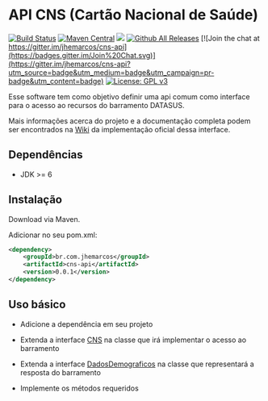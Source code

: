 # API CNS (Cartão Nacional de Saúde)

[![Build Status](https://travis-ci.org/jhemarcos/cns-api.svg?branch=master)](https://travis-ci.org/jhemarcos/cns-api)
[![Maven Central](https://maven-badges.herokuapp.com/maven-central/br.com.jhemarcos/cns-api/badge.svg)](https://maven-badges.herokuapp.com/maven-central/br.com.jhemarcos/cns-api/)
<a href="http://www.methodscount.com/?lib=br.com.jhemarcos%3Acns-api%3A0.0.1"><img src="https://img.shields.io/badge/Methods and size-7 | 4 KB-e91e63.svg"/></a>
[![Github All Releases](https://img.shields.io/github/downloads/jhemarcos/cns-api/total.svg)]()
[![Join the chat at https://gitter.im/jhemarcos/cns-api](https://badges.gitter.im/Join%20Chat.svg)](https://gitter.im/jhemarcos/cns-api?utm_source=badge&utm_medium=badge&utm_campaign=pr-badge&utm_content=badge)
[![License: GPL v3](https://img.shields.io/badge/License-GPL%20v3-blue.svg)](http://www.gnu.org/licenses/gpl-3.0)


Esse software tem como objetivo definir uma api comum como interface para o acesso ao recursos do barramento DATASUS.

Mais informações acerca do projeto e a documentação completa podem ser encontrados na [Wiki](https://github.com/jhemarcos/cns/wiki) da implementação oficial dessa interface.

## Dependências
* JDK >= 6

## Instalação
Download via Maven.

Adicionar no seu pom.xml:

```xml
<dependency>
    <groupId>br.com.jhemarcos</groupId>
    <artifactId>cns-api</artifactId>
    <version>0.0.1</version>
</dependency>

```

## Uso básico
- Adicione a dependência em seu projeto

- Extenda a interface [CNS](https://github.com/jhemarcos/cns-api/blob/master/src/main/java/br/com/jhemarcos/Cns.java) na classe que irá implementar o acesso ao barramento

- Extenda a interface [DadosDemograficos](https://github.com/jhemarcos/cns-api/blob/master/src/main/java/br/com/jhemarcos/DadosDemograficos.java) na classe que representará a resposta do barramento

- Implemente os métodos requeridos
